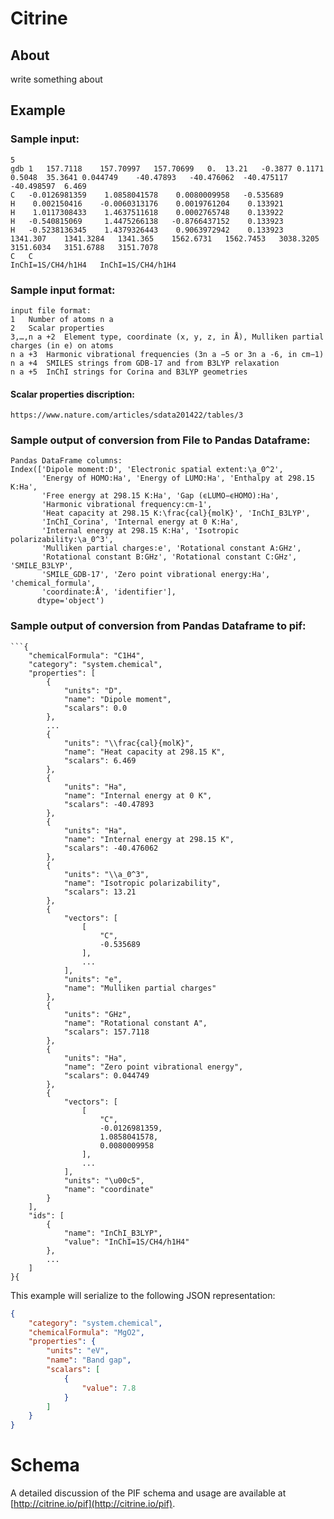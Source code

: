 # Citrine

## About

write something about 

## Example

### Sample input:

```
5
gdb 1	157.7118	157.70997	157.70699	0.	13.21	-0.3877	0.1171	0.5048	35.3641	0.044749	-40.47893	-40.476062	-40.475117	-40.498597	6.469	
C	-0.0126981359	 1.0858041578	 0.0080009958	-0.535689
H	 0.002150416	-0.0060313176	 0.0019761204	 0.133921
H	 1.0117308433	 1.4637511618	 0.0002765748	 0.133922
H	-0.540815069	 1.4475266138	-0.8766437152	 0.133923
H	-0.5238136345	 1.4379326443	 0.9063972942	 0.133923
1341.307	1341.3284	1341.365	1562.6731	1562.7453	3038.3205	3151.6034	3151.6788	3151.7078
C	C	
InChI=1S/CH4/h1H4	InChI=1S/CH4/h1H4
```

### Sample input format:
```
input file format:
1	Number of atoms n a
2	Scalar properties
3,…,n a +2	Element type, coordinate (x, y, z, in Å), Mulliken partial charges (in e) on atoms
n a +3	Harmonic vibrational frequencies (3n a −5 or 3n a -6, in cm−1)
n a +4	SMILES strings from GDB-17 and from B3LYP relaxation
n a +5	InChI strings for Corina and B3LYP geometries
```
#### Scalar properties discription:
```
https://www.nature.com/articles/sdata201422/tables/3
```
### Sample output of conversion from File to Pandas Dataframe:
```
Pandas DataFrame columns:
Index(['Dipole moment:D', 'Electronic spatial extent:\a_0^2',
       'Energy of HOMO:Ha', 'Energy of LUMO:Ha', 'Enthalpy at 298.15 K:Ha',
       'Free energy at 298.15 K:Ha', 'Gap (ϵLUMO−ϵHOMO):Ha',
       'Harmonic vibrational frequency:cm-1',
       'Heat capacity at 298.15 K:\frac{cal}{molK}', 'InChI_B3LYP',
       'InChI_Corina', 'Internal energy at 0 K:Ha',
       'Internal energy at 298.15 K:Ha', 'Isotropic polarizability:\a_0^3',
       'Mulliken partial charges:e', 'Rotational constant A:GHz',
       'Rotational constant B:GHz', 'Rotational constant C:GHz', 'SMILE_B3LYP',
       'SMILE_GDB-17', 'Zero point vibrational energy:Ha', 'chemical_formula',
       'coordinate:Å', 'identifier'],
      dtype='object')
```
### Sample output of conversion from Pandas Dataframe to pif:
```
```{
    "chemicalFormula": "C1H4",
    "category": "system.chemical",
    "properties": [
        {
            "units": "D",
            "name": "Dipole moment",
            "scalars": 0.0
        },
        ...
        {
            "units": "\\frac{cal}{molK}",
            "name": "Heat capacity at 298.15 K",
            "scalars": 6.469
        },
        {
            "units": "Ha",
            "name": "Internal energy at 0 K",
            "scalars": -40.47893
        },
        {
            "units": "Ha",
            "name": "Internal energy at 298.15 K",
            "scalars": -40.476062
        },
        {
            "units": "\\a_0^3",
            "name": "Isotropic polarizability",
            "scalars": 13.21
        },
        {
            "vectors": [
                [
                    "C",
                    -0.535689
                ],
                ...
            ],
            "units": "e",
            "name": "Mulliken partial charges"
        },
        {
            "units": "GHz",
            "name": "Rotational constant A",
            "scalars": 157.7118
        },
        {
            "units": "Ha",
            "name": "Zero point vibrational energy",
            "scalars": 0.044749
        },
        {
            "vectors": [
                [
                    "C",
                    -0.0126981359,
                    1.0858041578,
                    0.0080009958
                ],
                ...
            ],
            "units": "\u00c5",
            "name": "coordinate"
        }
    ],
    "ids": [
        {
            "name": "InChI_B3LYP",
            "value": "InChI=1S/CH4/h1H4"
        },
        ...
    ]
}{
```
This example will serialize to the following JSON representation:

```json
{
    "category": "system.chemical",
    "chemicalFormula": "MgO2",
    "properties": {
        "units": "eV",
        "name": "Band gap",
        "scalars": [
            {
                "value": 7.8
            }
        ]
    }
}
```

# Schema

A detailed discussion of the PIF schema and usage are available at [http://citrine.io/pif](http://citrine.io/pif).
